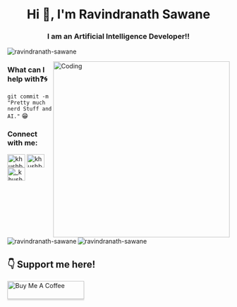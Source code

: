 <h1 align="center">Hi 👋, I'm Ravindranath Sawane</h1>
<h3 align="center">I am an Artificial Intelligence Developer!!</h3>

<p align="left"> <img src="https://komarev.com/ghpvc/?username=ravindranath-sawane&label=Profile%20views&color=129e00&style=plastic" alt="ravindranath-sawane" /> </p>
<img align="right" alt="Coding" width="400" src="https://cdn.dribbble.com/users/101577/screenshots/4875999/true_astronaut_dribbble-bg.gif">

<!--
### What am I learning:question::point_down:	
<code>var topics = ["Machine Learning", "Deep Learning", "Artificial Intelligence"];</code>  
-->

### What can I help with:question::cyclone:
<code>git commit -m "Pretty much nerd Stuff and AI."</code> :grin:

<h3 align="left">Connect with me:</h3>
<p align="left">
<a href="https://twitter.com/ravisawane9" target="blank"><img align="center" src="https://cdn.jsdelivr.net/npm/simple-icons@3.0.1/icons/twitter.svg" alt="khushboogoel01" height="30" width="40" /></a>
<a href="https://www.linkedin.com/in/ravindranath-sawane-ai" target="blank"><img align="center" src="https://cdn.jsdelivr.net/npm/simple-icons@3.0.1/icons/linkedin.svg" alt="khushboogoel01" height="30" width="40" /></a>
<a href="https://www.instagram.com/ravindranath_sawane" target="blank"><img align="center" src="https://cdn.jsdelivr.net/npm/simple-icons@3.0.1/icons/instagram.svg" alt="_khushboo.goel" height="30" width="40" /></a>
  
<p><img align="left" src="https://github-readme-stats.vercel.app/api/top-langs?username=ravindranath-sawane&show_icons=true&locale=en&layout=compact" alt="ravindranath-sawane" /></p>
<p>&nbsp;<img align="center" src="https://github-readme-stats.vercel.app/api?username=ravindranath-sawane&show_icons=true&locale=en" alt="ravindranath-sawane" /></p>



## :point_down: Support me here!
<a href="https://www.buymeacoffee.com/ravisawane9" target="_blank"><img src="https://www.buymeacoffee.com/assets/img/custom_images/orange_img.png" alt="Buy Me A Coffee" style="height: 41px !important;width: 174px !important;box-shadow: 0px 3px 2px 0px rgba(190, 190, 190, 0.5) !important;-webkit-box-shadow: 0px 3px 2px 0px rgba(190, 190, 190, 0.5) !important;" ></a>


